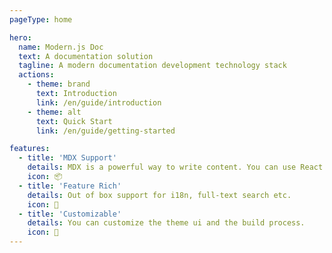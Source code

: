```yaml
---
pageType: home

hero:
  name: Modern.js Doc
  text: A documentation solution
  tagline: A modern documentation development technology stack
  actions:
    - theme: brand
      text: Introduction
      link: /en/guide/introduction
    - theme: alt
      text: Quick Start
      link: /en/guide/getting-started

features:
  - title: 'MDX Support'
    details: MDX is a powerful way to write content. You can use React components in Markdown.
    icon: 📦
  - title: 'Feature Rich'
    details: Out of box support for i18n, full-text search etc.
    icon: 🎨
  - title: 'Customizable'
    details: You can customize the theme ui and the build process.
    icon: 🚀
---
```

